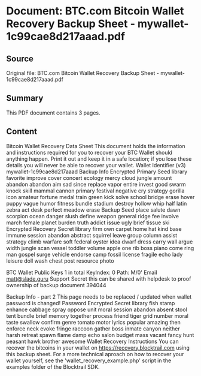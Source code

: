 # Document: BTC.com Bitcoin Wallet Recovery Backup Sheet - mywallet-1c99cae8d217aaad.pdf

## Source
Original file: BTC.com Bitcoin Wallet Recovery Backup Sheet - mywallet-1c99cae8d217aaad.pdf

## Summary
This PDF document contains 3 pages.

## Content
Bitcoin Wallet Recovery Data Sheet
This document holds the information and instructions required for you to
recover your BTC Wallet should anything happen. 
Print it out and keep it in a safe location; if you lose these details you
will never be able to recover your wallet.
Wallet Identifier (v3)
mywallet-1c99cae8d217aaad
Backup Info
Encrypted Primary Seed
library favorite improve cover concert ecology mercy cloud jungle amount abandon
abandon aim sad since replace vapor entire invest good swarm knock skill mammal
cannon primary festival negative cry strategy gorilla icon amateur fortune medal
train green kick solve school bridge erase hover puppy vague humor fitness bundle
stadium destroy hollow whip half latin zebra act desk perfect meadow erase
Backup Seed
place salute dawn scorpion ocean danger slush define weapon general ridge fee
involve march female planet burden truth addict issue ugly brief tissue ski
Encrypted Recovery Secret
library firm own carpet home hat kind base immune session abandon abstract squirrel
leave group column assist strategy climb warfare soft federal oyster idea dwarf
dress carry wall argue width jungle scan vessel toddler volume apple one rib boss
piano come ring man gospel surge vehicle endorse camp fossil license fragile echo
lady leisure doll wash chest post resource photo

BTC Wallet Public Keys
1 in total
KeyIndex: 0 Path: M/0'
Email
matt@slade.guru
Support Secret
this can be shared with helpdesk to proof ownership of backup document
394044

Backup Info - part 2
This page needs to be replaced / updated when wallet password is changed!
Password Encrypted Secret
library fish stamp enhance cabbage spray oppose unit moral session abandon absent
stool tent bundle brief memory together process friend tiger grid number moral taste
swallow confirm genre tomato motor lyrics popular amazing then enforce neck evoke
fringe raccoon gather boss inmate canyon neither harsh retreat spawn flame damp echo
salon budget mass vacant fancy hunt peasant hawk brother awesome
Wallet Recovery Instructions
You can recover the bitcoins in your wallet on https://recovery.blocktrail.com
using this backup sheet.
For a more technical aproach on how to recover your wallet yourself, see the
'wallet_recovery_example.php' script in the examples folder of the Blocktrail
SDK.


